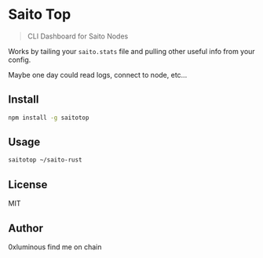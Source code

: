 # Saito Top

> CLI Dashboard for Saito Nodes

<script async id="asciicast-P59trvkORuqb0uygs6sTLOgS1" src="https://asciinema.org/a/P59trvkORuqb0uygs6sTLOgS1.js"></script>

Works by tailing your `saito.stats` file and pulling other useful info from your
config.

Maybe one day could read logs, connect to node, etc...

## Install

```bash
npm install -g saitotop
```

## Usage

```bash
saitotop ~/saito-rust
```

## License

MIT

## Author

0xluminous find me on chain
